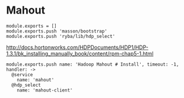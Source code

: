 
# Mahout

    module.exports = []
    module.exports.push 'masson/bootstrap'
    module.exports.push 'ryba/lib/hdp_select'

http://docs.hortonworks.com/HDPDocuments/HDP1/HDP-1.3.1/bk_installing_manually_book/content/rpm-chap5-1.html

    module.exports.push name: 'Hadoop Mahout # Install', timeout: -1, handler: ->
      @service
        name: 'mahout'
      @hdp_select
        name: 'mahout-client'
